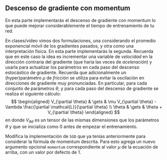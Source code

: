 ## Descenso de gradiente con momentum

En esta parte implementarás el descenso de gradiente con momentum lo que puede mejorar 
considerablemente el tiempo de entrenamiento de tu red. 

En clases/video vimos dos formulaciones, una considerando el promedio exponencial móvil de los 
gradientes pasados, y otra como una interpretación física. 
En esta parte implementarás la segunda. 
Recuerda que en este caso la idea es incrementar una variable de *velocidad* en la dirección 
contraria del gradiente (que haría las veces de *aceleración*) y usarla para actualizar los 
parámetros en cada paso del descenso estocástico de gradiente.
Recuerda que adicionalmente un (hyper)parámetro $\mu$ de *fricción* se utiliza para evitar la 
oscilación en direcciones de gradiente muy pronunciadas.
En particular, para cada conjunto de parámetros $\theta$, y para cada paso del descenso de 
gradiente se realiza el siguiente cálculo:
$$
  \begin{aligned}
    V_{\partial \theta} & \gets & \mu V_{\partial \theta} 
      - \lambda \frac{\partial \mathcal{L}}{\partial \theta} \\
    \theta & \gets & \theta + V_{\partial \theta}
  \end{aligned}
$$
en donde $V_{\partial \theta}$ es un tensor de las mismas dimensiones que los parámetros $\theta$ y 
que se inicializa como $0$ antes de empezar el entrenamiento.

Modifica la implementación de `SGD` que ya tenías anteriormente para considerar la fórmula de 
momentum descrita.
Para esto agrega un nuevo argumento opcional `momentum` correspondiente al valor $\mu$ de la 
ecuación de arriba, con un valor por defecto de 1.
